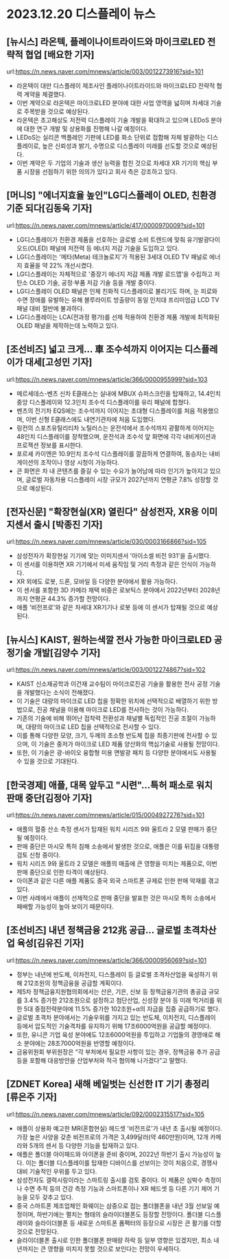 # 2023.12.20 디스플레이 뉴스

## [뉴시스] 라온텍, 플레이나이트라이드와 마이크로LED 전략적 협업 [배요한 기자]
url:https://n.news.naver.com/mnews/article/003/0012273916?sid=101
- 라온텍이 대만 디스플레이 제조사인 플레이나이트라이드와 마이크로LED 전략적 협력 계약을 체결했다.
- 이번 계약으로 라온텍은 마이크로LED 분야에 대한 사업 영역을 넓히며 차세대 기술로 주목받을 것으로 예상된다.
- 라온텍은 초고해상도 저전력 디스플레이 기술 개발을 확대하고 있으며 LEDoS 분야에 대한 연구 개발 및 상용화를 진행해 나갈 예정이다.
- LEDoS는 실리콘 백플레인 기판에 LED를 화소 단위로 접합해 자체 발광하는 디스플레이로, 높은 신뢰성과 밝기, 수명으로 디스플레이 미래를 선도할 것으로 예상된다.
- 이번 계약은 두 기업의 기술과 생산 능력을 합친 것으로 차세대 XR 기기의 핵심 부품 시장을 선점하기 위한 의의가 있다고 회사 측은 강조하고 있다.

## [머니S] "에너지효율 높인"LG디스플레이 OLED, 친환경기준 되다[김동욱 기자]
url:https://n.news.naver.com/mnews/article/417/0000970009?sid=101
- LG디스플레이가 친환경 제품을 선호하는 글로벌 소비 트렌드에 맞춰 유기발광다이오드(OLED) 패널에 저전력 등 에너지 저감 기술을 도입하고 있다.
- LG디스플레이는 '메타(Meta) 테크놀로지'가 적용된 3세대 OLED TV 패널로 에너지 효율을 약 22% 개선시켰다.
- LG디스플레이는 자체적으로 '중장기 에너지 저감 제품 개발 로드맵'을 수립하고 저탄소 OLED 기술, 공정·부품 저감 기술 등을 개발 중이다.
- LG디스플레이 OLED 패널은 인체 친화적 디스플레이로 불리기도 하며, 눈 피로와 수면 장애를 유발하는 유해 블루라이트 방출량이 동일 인치대 프리미엄급 LCD TV 패널 대비 절반에 불과하다.
- LG디스플레이는 LCA(전과정 평가)를 선제 적용하여 친환경 제품 개발에 최적화된 OLED 패널을 제작하는데 노력하고 있다.

## [조선비즈] 넓고 크게… 車 조수석까지 이어지는 디스플레이가 대세[고성민 기자]
url:https://n.news.naver.com/mnews/article/366/0000955999?sid=103
- 메르세데스-벤츠 신차 E클래스는 실내에 MBUX 슈퍼스크린을 탑재하고, 14.4인치 중앙 디스플레이와 12.3인치 조수석 디스플레이를 유리 패널에 합쳤다.
- 벤츠의 전기차 EQS에는 조수석까지 이어지는 초대형 디스플레이를 처음 적용했으며, 이번 신형 E클래스에도 내연기관차에 처음 도입했다.
- 링컨의 스포츠유틸리티차 노틸러스는 운전석에서 조수석까지 광활하게 이어지는 48인치 디스플레이를 장착했으며, 운전석과 조수석 앞 화면에 각각 내비게이션과 프로젝션 정보를 표시한다.
- 포르셰 카이엔은 10.9인치 조수석 디스플레이를 깔끔하게 연결하여, 동승자는 내비게이션의 조작이나 영상 시청이 가능하다.
- 큰 화면은 차 내 콘텐츠를 즐길 수 있는 수요가 늘어남에 따라 인기가 높아지고 있으며, 글로벌 자동차용 디스플레이 시장 규모가 2027년까지 연평균 7.8% 성장할 것으로 예상된다.

## [전자신문] "확장현실(XR) 열린다" 삼성전자, XR용 이미지센서 출시 [박종진 기자]
url:https://n.news.naver.com/mnews/article/030/0003166866?sid=105
- 삼성전자가 확장현실 기기에 맞는 이미지센서 '아이소셀 비전 931'을 출시했다.
- 이 센서를 이용하면 XR 기기에서 미세 움직임 및 거리 측정과 같은 인식이 가능하다.
- XR 외에도 로봇, 드론, 모바일 등 다양한 분야에서 활용 가능하다.
- 이 센서를 포함한 3D 카메라 채택 비중은 로보틱스 분야에서 2022년부터 2028년까지 연평균 44.3% 증가할 전망이다.
- 애플 '비전프로'와 같은 차세대 XR기기나 로봇 등에 이 센서가 탑재될 것으로 예상된다.

## [뉴시스] KAIST, 원하는색깔 전사 가능한 마이크로LED 공정기술 개발[김양수 기자]
url:https://n.news.naver.com/mnews/article/003/0012274867?sid=102
- KAIST 신소재공학과 이건재 교수팀이 마이크로진공 기술을 활용한 전사 공정 기술을 개발했다는 소식이 전해졌다.
- 이 기술은 대량의 마이크로 LED 칩을 정확한 위치에 선택적으로 배열하기 위한 방법으로, 진공 채널을 이용해 마이크로 LED를 전사하는 것이 가능하다.
- 기존의 기술에 비해 뛰어난 접착력 전환성과 채널별 독립적인 진공 조절이 가능하며, 대량의 마이크로 LED 칩을 선택적으로 전사할 수 있다.
- 이를 통해 다양한 모양, 크기, 두께의 초소형 반도체 칩을 최종기판에 전사할 수 있으며, 이 기술은 중저가 마이크로 LED 제품 양산화의 핵심기술로 사용될 전망이다.
- 또한, 이 기술은 광-바이오 융합형 미용 면발광 패치 등 다양한 분야에서도 사용될 수 있을 것으로 기대된다.

## [한국경제] 애플, 대목 앞두고 "시련"…특허 패소로 워치 판매 중단[김정아 기자]
url:https://n.news.naver.com/mnews/article/015/0004927276?sid=101
- 애플의 혈중 산소 측정 센서가 탑재된 워치 시리즈 9와 울트라 2 모델 판매가 중단될 예정이다.
- 판매 중단은 마시모 특허 침해 소송에서 발생한 것으로, 애플은 이를 뒤집을 대통령 검토 신청 중이다.
- 워치 시리즈 9와 울트라 2 모델은 애플의 매출에 큰 영향을 미치는 제품으로, 이번 판매 중단으로 인한 타격이 예상된다.
- 아이폰과 같은 다른 애플 제품도 중국 외국 스마트폰 규제로 인한 판매 악재를 겪고 있다.
- 이번 사례에서 애플이 선제적으로 판매 중단을 발표한 것은 마시모 특허 소송에서 패배할 가능성이 높아 보이기 때문이다.

## [조선비즈] 내년 정책금융 212兆 공급… 글로벌 초격차산업 육성[김유진 기자]
url:https://n.news.naver.com/mnews/article/366/0000956069?sid=101
- 정부는 내년에 반도체, 이차전지, 디스플레이 등 글로벌 초격차산업을 육성하기 위해 212조원의 정책금융을 공급할 계획이다.
- 제5차 정책금융지원협의회에서는 산은, 기은, 신보 등 정책금융기관의 총공급 규모를 3.4% 증가한 212조원으로 설정하고 첨단산업, 신성장 분야 등 미래 먹거리를 위한 5대 중점전략분야에 11.5% 증가한 102조원+α의 자금을 집중 공급하기로 했다.
- 글로벌 초격차 분야에서는 기술우위를 가지고 있는 반도체, 이차전지, 디스플레이 등에서 압도적인 기술격차를 유지하기 위해 17조6000억원을 공급할 예정이다.
- 또한, 유니콘 기업 육성 분야에도 12조6000억원을 투입하고 기업들의 경영애로 해소 분야에는 28조7000억원을 반영할 예정이다.
- 금융위원회 부위원장은 “각 부처에서 필요한 사항이 있는 경우, 정책금융 추가 공급 등을 포함해 대응방안을 산업부처와 적극 협의해 나가겠다”고 말했다.

## [ZDNET Korea] 새해 베일벗는 신선한 IT 기기 총정리 [류은주 기자]
url:https://n.news.naver.com/mnews/article/092/0002315517?sid=105
- 애플이 상용화 예고한 MR(혼합현실) 헤드셋 '비전프로'가 내년 초 출시될 예정이다. 가장 높은 사양을 갖춘 비전프로의 가격은 3,499달러(약 460만원)이며, 12개 카메라와 5개의 센서 등 다양한 기능을 탑재하고 있다.
- 애플은 폴더블 아이패드와 아이폰을 준비 중이며, 2022년 하반기 출시 가능성이 높다. 이는 폴더블 디스플레이를 탑재한 디바이스를 선보이는 것이 처음으로, 경쟁사 대비 기술적인 우위를 두고 있다.
- 삼성전자도 갤럭시링이라는 스마트링 출시를 검토 중이다. 이 제품은 심박수 측정이나 수면 추적 등의 건강 측정 기능과 스마트폰이나 XR 헤드셋 등 다른 기기 제어 기능을 모두 갖추고 있다.
- 중국 스마트폰 제조업체인 화웨이는 삼중으로 접는 폴더블폰을 내년 3월 선보일 예정이며, 하반기에는 펼치는 형태의 슬라이더블폰도 등장할 전망이다. 폴더블 디스플레이와 슬라이더블폰 등 새로운 스마트폰 폼팩터의 등장으로 시장은 큰 활기를 더할 것으로 전망된다.
- 슬라이더블폰 출시로 인한 폴더블폰 판매량 하락 등 일부 영향은 있겠지만, 최소 내년까지는 큰 영향을 미치지 못할 것으로 보인다는 전망이 우세하다.